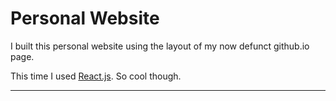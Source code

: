 Personal Website
================

I built this personal website using the layout of my now defunct github.io page.

This time I used [React.js][React]. So cool though.

---

[React]: https://facebook.github.io/react/
